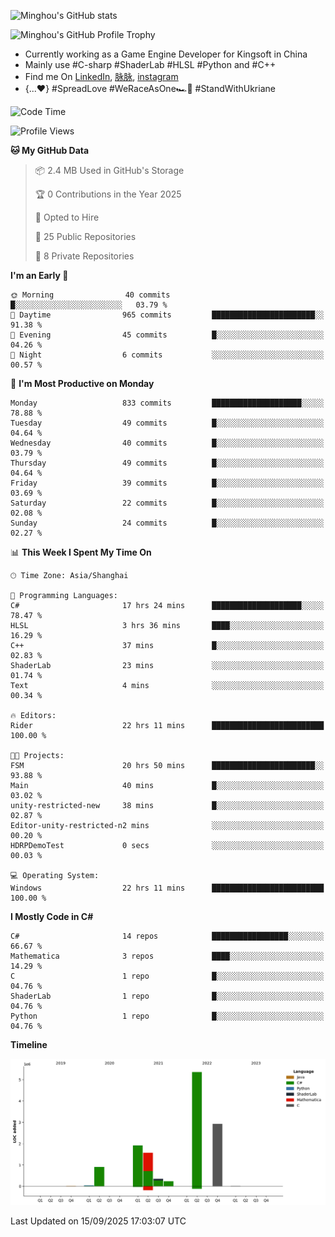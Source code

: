 ![Minghou's GitHub stats](https://github-readme-stats.vercel.app/api?username=Minghou-Lei&include_all_commits=true&show_icons=true&theme=radical)

![Minghou's GitHub Profile Trophy](https://github-profile-trophy.vercel.app/?username=Minghou-Lei&theme=onedark)

- Currently working as a Game Engine Developer for Kingsoft in China
- Mainly use #C-sharp #ShaderLab #HLSL #Python and #C++
- Find me On [LinkedIn](https://www.linkedin.com/in/%E6%98%8E%E7%9A%93-%E6%9D%8E-597356105/), [脉脉](https://maimai.cn/contact/share/card?u=kgmsdwiqpe9a&_share_channel=copy_link), [instagram](https://www.instagram.com/mistletoer76/)
- {...♥️} #SpreadLove #WeRaceAsOne🏎🌈 #StandWithUkriane

<!-- ![Minghou's GitHub stats](https://github-readme-stats.vercel.app/api/top-langs/?username=Minghou-lei&layout=compact&theme=radical) -->

<!--START_SECTION:waka-->
![Code Time](http://img.shields.io/badge/Code%20Time-974%20hrs%2040%20mins-blue)

![Profile Views](http://img.shields.io/badge/Profile%20Views-0-blue)

**🐱 My GitHub Data** 

> 📦 2.4 MB Used in GitHub's Storage 
 > 
> 🏆 0 Contributions in the Year 2025
 > 
> 💼 Opted to Hire
 > 
> 📜 25 Public Repositories 
 > 
> 🔑 8 Private Repositories 
 > 
**I'm an Early 🐤** 

```text
🌞 Morning                40 commits          █░░░░░░░░░░░░░░░░░░░░░░░░   03.79 % 
🌆 Daytime                965 commits         ███████████████████████░░   91.38 % 
🌃 Evening                45 commits          █░░░░░░░░░░░░░░░░░░░░░░░░   04.26 % 
🌙 Night                  6 commits           ░░░░░░░░░░░░░░░░░░░░░░░░░   00.57 % 
```
📅 **I'm Most Productive on Monday** 

```text
Monday                   833 commits         ████████████████████░░░░░   78.88 % 
Tuesday                  49 commits          █░░░░░░░░░░░░░░░░░░░░░░░░   04.64 % 
Wednesday                40 commits          █░░░░░░░░░░░░░░░░░░░░░░░░   03.79 % 
Thursday                 49 commits          █░░░░░░░░░░░░░░░░░░░░░░░░   04.64 % 
Friday                   39 commits          █░░░░░░░░░░░░░░░░░░░░░░░░   03.69 % 
Saturday                 22 commits          █░░░░░░░░░░░░░░░░░░░░░░░░   02.08 % 
Sunday                   24 commits          █░░░░░░░░░░░░░░░░░░░░░░░░   02.27 % 
```


📊 **This Week I Spent My Time On** 

```text
🕑︎ Time Zone: Asia/Shanghai

💬 Programming Languages: 
C#                       17 hrs 24 mins      ████████████████████░░░░░   78.47 % 
HLSL                     3 hrs 36 mins       ████░░░░░░░░░░░░░░░░░░░░░   16.29 % 
C++                      37 mins             █░░░░░░░░░░░░░░░░░░░░░░░░   02.83 % 
ShaderLab                23 mins             ░░░░░░░░░░░░░░░░░░░░░░░░░   01.74 % 
Text                     4 mins              ░░░░░░░░░░░░░░░░░░░░░░░░░   00.34 % 

🔥 Editors: 
Rider                    22 hrs 11 mins      █████████████████████████   100.00 % 

🐱‍💻 Projects: 
FSM                      20 hrs 50 mins      ███████████████████████░░   93.88 % 
Main                     40 mins             █░░░░░░░░░░░░░░░░░░░░░░░░   03.02 % 
unity-restricted-new     38 mins             █░░░░░░░░░░░░░░░░░░░░░░░░   02.87 % 
Editor-unity-restricted-n2 mins              ░░░░░░░░░░░░░░░░░░░░░░░░░   00.20 % 
HDRPDemoTest             0 secs              ░░░░░░░░░░░░░░░░░░░░░░░░░   00.03 % 

💻 Operating System: 
Windows                  22 hrs 11 mins      █████████████████████████   100.00 % 
```

**I Mostly Code in C#** 

```text
C#                       14 repos            █████████████████░░░░░░░░   66.67 % 
Mathematica              3 repos             ████░░░░░░░░░░░░░░░░░░░░░   14.29 % 
C                        1 repo              █░░░░░░░░░░░░░░░░░░░░░░░░   04.76 % 
ShaderLab                1 repo              █░░░░░░░░░░░░░░░░░░░░░░░░   04.76 % 
Python                   1 repo              █░░░░░░░░░░░░░░░░░░░░░░░░   04.76 % 
```



**Timeline**

![Lines of Code chart](https://raw.githubusercontent.com/Minghou-Lei/Minghou-Lei/main/assets/bar_graph.png)


 Last Updated on 15/09/2025 17:03:07 UTC
<!--END_SECTION:waka-->
